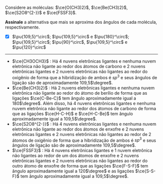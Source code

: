 Considere as moléculas: $\ce{O(CH3)2}$, $\ce{Be(CH3)2}$, $\ce{S2O8^{2-}}$ e $\ce{FSSF3}$.

**Assinale** a alternativa que mais se aproxima dos ângulos de cada molécula, respectivamente.

- [x] $\pu{109,5}^\circ$; $\pu{109,5}^\circ$ e $\pu{180}^\circ$; $\pu{109,5}^\circ$; $\pu{90}^\circ$, $\pu{109,5}^\circ$ e $\pu{120}^\circ$

---

- $\ce{CH3OCH3}$ : Há 4 nuvens eletrônicas ligantes e nenhuma nuvem eletrônica não ligante ao redor dos átomos de carbono e 2 nuvens eletrônicas ligantes e 2 nuvens eletrônicas não ligantes ao redor do oxigênio de forma que a hibridização de ambos é $sp^3$  e seus ângulos de ligação são de aproximadamente 109,5$\degree$.
- $\ce{Be(CH3)2}$ : Há 2 nuvens eletrônicas ligantes e nenhuma nuvem eletrônica não ligante ao redor do átomo de berílio de forma que as ligações $\ce{C-Be-C}$ tem ângulo aproximadamente igual a 180$\degree$. Além disso, há 4 nuvens eletrônicas ligantes e nenhuma nuvem eletrônica não ligante ao redor dos átomos de carbono de forma que as ligações $\ce{H-C-H}$ e $\ce{H-C-Be}$ tem ângulo aproximadamente igual a 109,5$\degree$.
- $\ce{S2O8^{2-}}$ : Há 4 nuvens eletrônicas ligantes e nenhuma nuvem eletrônica não ligante ao redor dos átomos de enxofre e 2 nuvens eletrônicas ligantes e 2 nuvens eletrônicas não ligantes ao redor de 2 átomos de oxigênio de forma que a hibridização de ambos é $sp^3$  e seus ângulos de ligação são de aproximadamente 109,5$\degree$.
- $\ce{FSSF3}$ : Há 4 nuvens eletrônicas ligantes e 1 nuvem eletrônica não ligantes ao redor de um dos átomos de enxofre e 2 nuvens eletrônicas ligantes e 2 nuvens eletrônicas não ligantes ao redor do outro átomo de enxofre de forma que as ligações $\ce{F-S-F}$ tem ângulo aproximadamente igual a 120$\degree$ e as ligações  $\ce{S-S-F}$ tem ângulo aproximadamente igual a 109,5$\degree$.
